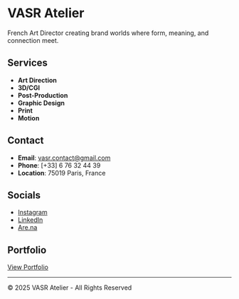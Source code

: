 # VASR Atelier

French Art Director creating brand worlds where form, meaning, and connection meet.

## Services

- **Art Direction**
- **3D/CGI**
- **Post-Production**
- **Graphic Design**
- **Print**
- **Motion**

## Contact

- **Email**: vasr.contact@gmail.com
- **Phone**: [+33] 6 76 32 44 39
- **Location**: 75019 Paris, France

## Socials

- [Instagram](https://www.instagram.com/paul_schndr/)
- [LinkedIn](https://www.linkedin.com/in/paul-schneider-148304209)
- [Are.na](https://www.are.na/paul-schneider-uzehichbwek)

## Portfolio

[View Portfolio](https://linky.design/paul-schneider-portfolio-2025)

---

© 2025 VASR Atelier - All Rights Reserved